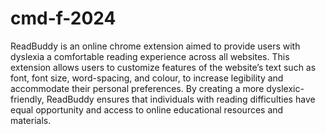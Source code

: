# cmd-f-2024

ReadBuddy is an online chrome extension aimed to provide users with dyslexia a comfortable reading experience across all websites. This extension allows users to customize features of the website’s text such as font, font size, word-spacing, and colour, to increase legibility and accommodate their personal preferences. By creating a more dyslexic-friendly, ReadBuddy ensures that individuals with reading difficulties have equal opportunity and access to online educational resources and materials.

